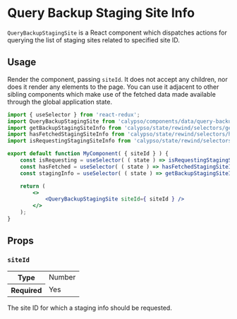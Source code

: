 # Query Backup Staging Site Info

`QueryBackupStagingSite` is a React component which dispatches actions for querying the list of staging sites related to specified site ID.

## Usage

Render the component, passing `siteId`. It does not accept any children, nor does it render any elements to the page. You can use it adjacent to other sibling components which make use of the fetched data made available through the global application state.

```jsx
import { useSelector } from 'react-redux';
import QueryBackupStagingSite from 'calypso/components/data/query-backup-staging-site';
import getBackupStagingSiteInfo from 'calypso/state/rewind/selectors/get-backup-staging-site-info';
import hasFetchedStagingSiteInfo from 'calypso/state/rewind/selectors/has-fetched-staging-site-info';
import isRequestingStagingSiteInfo from 'calypso/state/rewind/selectors/is-requesting-staging-site-info';

export default function MyComponent( { siteId } ) {
	const isRequesting = useSelector( ( state ) => isRequestingStagingSiteInfo( state, siteId ) );
	const hasFetched = useSelector( ( state ) => hasFetchedStagingSiteInfo( state, siteId ) );
	const stagingInfo = useSelector( ( state ) => getBackupStagingSiteInfo( state, siteId ) );

	return (
		<>
			<QueryBackupStagingSite siteId={ siteId } />
		</>
	);
}
```

## Props

### `siteId`

<table>
	<tr><th>Type</th><td>Number</td></tr>
	<tr><th>Required</th><td>Yes</td></tr>
</table>

The site ID for which a staging info should be requested.
